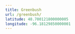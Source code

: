 ```yaml
---
title: Greenbush
url: /greenbush/
latitude: 48.700121800000005
longitude: -96.18129850000001
---
```

